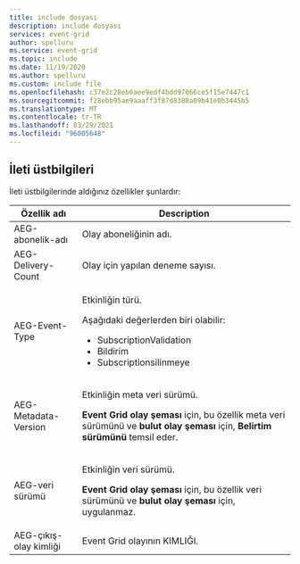 ```yaml
---
title: include dosyası
description: include dosyası
services: event-grid
author: spelluru
ms.service: event-grid
ms.topic: include
ms.date: 11/19/2020
ms.author: spelluru
ms.custom: include file
ms.openlocfilehash: c37e2c28eb6aee9edf4bdd97066ce5f15e7447c1
ms.sourcegitcommit: f28ebb95ae9aaaff3f87d8388a09b41e0b3445b5
ms.translationtype: MT
ms.contentlocale: tr-TR
ms.lasthandoff: 03/29/2021
ms.locfileid: "96005648"
---
```

## <a name="message-headers"></a>İleti üstbilgileri
İleti üstbilgilerinde aldığınız özellikler şunlardır:

| Özellik adı | Description |
| ------------- | ----------- | 
| AEG-abonelik-adı | Olay aboneliğinin adı. |
| AEG-Delivery-Count | Olay için yapılan deneme sayısı. |
| AEG-Event-Type | <p>Etkinliğin türü.</p><p>Aşağıdaki değerlerden biri olabilir:</p><ul><li>SubscriptionValidation</li><li>Bildirim</li><li>Subscriptionsilinmeye</li></ul> | 
| AEG-Metadata-Version | <p>Etkinliğin meta veri sürümü.<p> **Event Grid olay şeması** için, bu özellik meta veri sürümünü ve **bulut olay şeması** için, **Belirtim sürümünü** temsil eder. </p>|
| AEG-veri sürümü | <p>Etkinliğin veri sürümü.</p><p>**Event Grid olay şeması** için, bu özellik veri sürümünü ve **bulut olay şeması** için, uygulanmaz.</p> |
| AEG-çıkış-olay kimliği | Event Grid olayının KIMLIĞI. |



